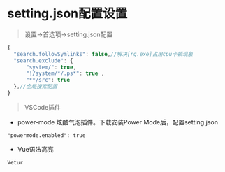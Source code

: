 # setting.json配置设置
> 设置->首选项->setting.json配置  
```javascript
{
  "search.followSymlinks": false,//解决[rg.exe]占用cpu卡顿现象
  "search.exclude": { 
      "system/": true, 
      "!/system/*/.ps*": true ,
      "**/src": true
  },//全局搜索配置
}
```
> VSCode插件  
* power-mode 炫酷气泡插件。下载安装Power Mode后，配置setting.json
```
"powermode.enabled": true
```
* Vue语法高亮
```
Vetur
```
